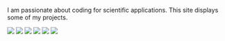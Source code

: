 I am passionate about coding for scientific applications. This site displays some of my projects. 

![](https://img.shields.io/badge/Markdown-000000?style=for-the-badge&logo=markdown&logoColor=white)
![](https://img.shields.io/badge/C%2B%2B-00599C?style=for-the-badge&logo=c%2B%2B&logoColor=white)
![](https://img.shields.io/badge/Python-3776AB?style=for-the-badge&logo=python&logoColor=white)
![](https://img.shields.io/badge/-Fortran-blue?style=for-the-badge&logo=fortran)
![](https://img.shields.io/badge/-MATLAB-orange?style=for-the-badge&logo=matlab)
![](https://img.shields.io/badge/-Julia-white?style=for-the-badge&logo=julia)
